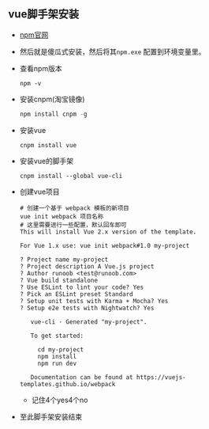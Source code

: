 ## vue脚手架安装

- [npm官网](https://nodejs.org/en/)

- 然后就是傻瓜式安装，然后将其`npm.exe` 配置到环境变量里。

- 查看npm版本

  ```shell
  npm -v
  ```

- 安装cnpm(淘宝镜像)

  ```python
  npm install cnpm -g
  ```

- 安装vue

  ```shell
  cnpm install vue
  ```

- 安装vue的脚手架

  ```shell
  cnpm install --global vue-cli
  ```

- 创建vue项目

  ```shell
  # 创建一个基于 webpack 模板的新项目
  vue init webpack 项目名称
  # 这里需要进行一些配置，默认回车即可
  This will install Vue 2.x version of the template.
  
  For Vue 1.x use: vue init webpack#1.0 my-project
  
  ? Project name my-project
  ? Project description A Vue.js project
  ? Author runoob <test@runoob.com>
  ? Vue build standalone
  ? Use ESLint to lint your code? Yes
  ? Pick an ESLint preset Standard
  ? Setup unit tests with Karma + Mocha? Yes
  ? Setup e2e tests with Nightwatch? Yes
  
     vue-cli · Generated "my-project".
  
     To get started:
     
       cd my-project
       npm install
       npm run dev
     
     Documentation can be found at https://vuejs-templates.github.io/webpack
  ```

  - 记住4个yes4个no

- 至此脚手架安装结束